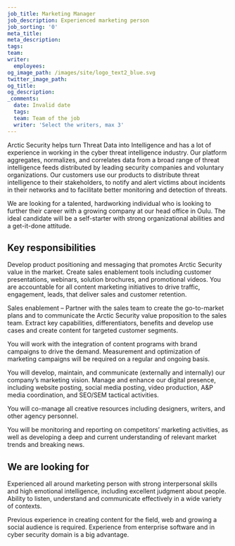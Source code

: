 ```yaml
---
job_title: Marketing Manager
job_description: Experienced marketing person
job_sorting: '0'
meta_title:
meta_description:
tags:
team:
writer:
  employees:
og_image_path: /images/site/logo_text2_blue.svg
twitter_image_path:
og_title:
og_description:
_comments:
  date: Invalid date
  tags:
  team: Team of the job
  writer: 'Select the writers, max 3'
---
```


Arctic Security helps turn Threat Data into Intelligence and has a lot of experience in working in the cyber threat intelligence industry. Our platform aggregates, normalizes, and correlates data from a broad range of threat intelligence feeds distributed by leading security companies and voluntary organizations. Our customers use our products to distribute threat intelligence to their stakeholders, to notify and alert victims about incidents in their networks and to facilitate better monitoring and detection of threats.

We are looking for a talented, hardworking individual who is looking to further their career with a growing company at our head office in Oulu. The ideal candidate will be a self-starter with strong organizational abilities and a get-it-done attitude.

## Key responsibilities

Develop product positioning and messaging that promotes Arctic Security value in the market. Create sales enablement tools including customer presentations, webinars, solution brochures, and promotional videos. You are accountable for all content marketing initiatives to drive traffic, engagement, leads, that deliver sales and customer retention.

Sales enablement – Partner with the sales team to create the go-to-market plans and to communicate the Arctic Security value proposition to the sales team. Extract key capabilities, differentiators, benefits and develop use cases and create content for targeted customer segments.

You will work with the integration of content programs with brand campaigns to drive the demand. Measurement and optimization of marketing campaigns will be required on a regular and ongoing basis.

You will develop, maintain, and communicate (externally and internally) our company’s marketing vision. Manage and enhance our digital presence, including website posting, social media posting, video production, A&P media coordination, and SEO/SEM tactical activities.

You will co-manage all creative resources including designers, writers, and other agency personnel.

You will be monitoring and reporting on competitors’ marketing activities, as well as developing a deep and current understanding of relevant market trends and breaking news.

## We are looking for

Experienced all around marketing person with strong interpersonal skills and high emotional intelligence, including excellent judgment about people. Ability to listen, understand and communicate effectively in a wide variety of contexts.&nbsp;

Previous experience in creating content for the field, web and growing a social audience is required. Experience from enterprise software and in cyber security domain is a big advantage.